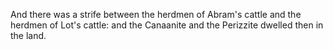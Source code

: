 And there was a strife between the herdmen of Abram's cattle and the herdmen of Lot's cattle: and the Canaanite and the Perizzite dwelled then in the land.

